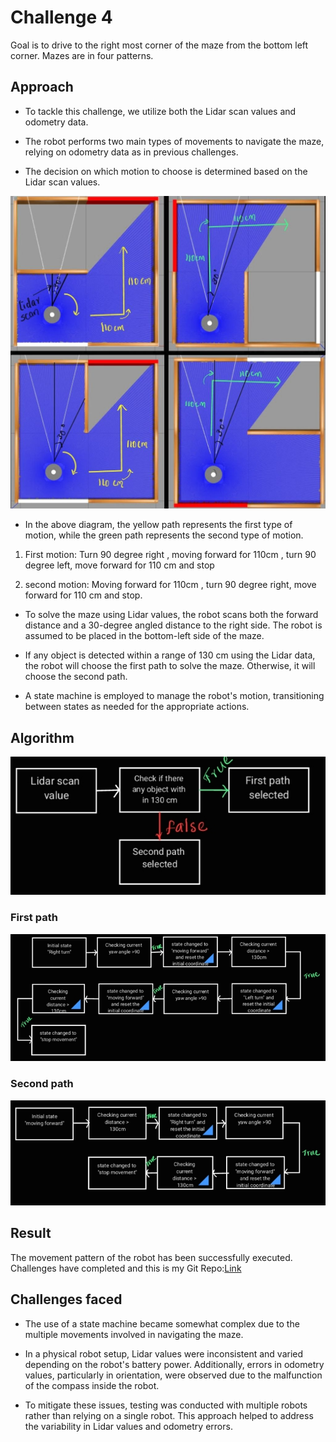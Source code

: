 # Challenge 4

Goal is to drive to the right most corner of the maze from the bottom left corner. Mazes are in four patterns.

## Approach

- To tackle this challenge, we utilize both the Lidar scan values and odometry data. 
- The robot performs two main types of movements to navigate the maze, relying on odometry data as in previous challenges.

- The decision on which motion to choose is determined based on the Lidar scan values.

![Image](challenge4approach.jpeg)

- In the above diagram, the yellow path represents the first type of motion, while the green path represents the second type of motion.

1. First motion:  Turn 90 degree right , moving forward for 110cm , turn 90 degree left, move forward for 110 cm and stop

2. second motion: Moving forward for 110cm , turn 90 degree right, move forward for 110 cm and stop.

- To solve the maze using Lidar values, the robot scans both the forward distance and a 30-degree angled distance to the right side. The robot is assumed to be placed in the bottom-left side of the maze.

- If any object is detected within a range of 130 cm using the Lidar data, the robot will choose the first path to solve the maze. Otherwise, it will choose the second path.

- A state machine is employed to manage the robot's motion, transitioning between states as needed for the appropriate actions.

## Algorithm
![Image](pathselecton.jpg)
### First path
![Image](firstpatg.jpg)
### Second path
![Image](secondpath.jpg)

## Result 
The movement pattern of the robot has been successfully executed.
Challenges have completed and this is my Git Repo:[Link](https://mygit.th-deg.de/sg27251/robot_ptogramming_ws2023.git)

## Challenges faced

- The use of a state machine became somewhat complex due to the multiple movements involved in navigating the maze.

- In a physical robot setup, Lidar values were inconsistent and varied depending on the robot's battery power. Additionally, errors in odometry values, particularly in orientation, were observed due to the malfunction of the compass inside the robot.

- To mitigate these issues, testing was conducted with multiple robots rather than relying on a single robot. This approach helped to address the variability in Lidar values and odometry errors.